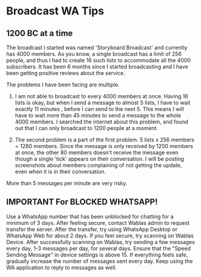 # Broadcast WA Tips

## 1200 BC at a time
The broadcast I started was named 'Storyboard Broadcast' and currently has 4000 members. As you know, a single broadcast has a limit of 256 people, and thus I had to create 16 such lists to accommodate all the 4000 subscribers. It has been 6 months since I started broadcasting and I have been getting positive reviews about the service.

The problems I have been facing are multiple.

1. I am not able to broadcast to every 4000 members at once. Having 16 lists is okay, but when I send a message to almost 5 lists, I have to wait exactly 11 minutes , before I can send to the next 5. This means I will have to wait more than 45 minutes to send a message to the whole 4000 members. I searched the internet about this problem, and found out that I can only broadcast to 1200 people at a moment. 

2. The second problem is a part of the first problem. 5 lists x 256 members = 1280 members. Since the message is only received by 1200 members at once, the other 80 members doesn't receive the message even though a single 'tick' appears on their conversation. I will be posting screenshots about members complaining of not getting the update, even when it is in their conversation.

More than 5 messages per minute are very risky.

## IMPORTANT For BLOCKED WHATSAPP!
Use a WhatsApp number that has been unblocked for chatting for a minimum of 3 days.
After feeling secure, contact Wablas admin to request transfer the server.
After the transfer, try using WhatsApp Desktop or WhatsApp Web for about 2 days.
If you feel secure, try scanning on Wablas Device.
After successfully scanning on Wablas, try sending a few messages every day, 1-3 messages per day, for several days.
Ensure that the "Speed Sending Message" in device settings is above 15.
If everything feels safe, gradually increase the number of messages sent every day. Keep using the WA application to reply to messages as well.
